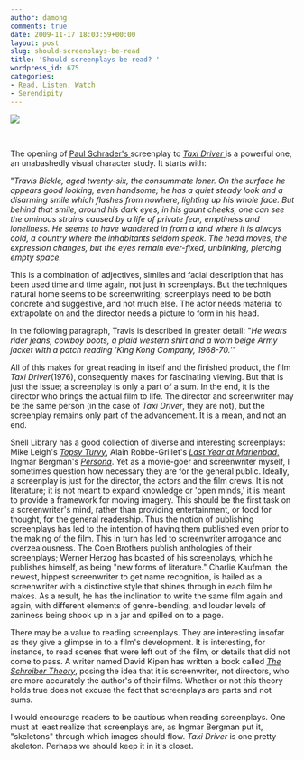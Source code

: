 ```yaml
---
author: damong
comments: true
date: 2009-11-17 18:03:59+00:00
layout: post
slug: should-screenplays-be-read
title: 'Should screenplays be read? '
wordpress_id: 675
categories:
- Read, Listen, Watch
- Serendipity
---
```


![](http://images.google.com/url?source=imgres&ct=tbn&q=http://i7.tinypic.com/34gorhs.jpg&usg=AFQjCNFlk00v60MMERJN4tP1eVpRXD7e5w)

 

The opening of [Paul Schrader's ](http://nucat.lib.neu.edu/search~/a?searchtype=X&searcharg=paul+schrader&SORT=D)screenplay to [_Taxi Driver_ ](http://www.imdb.com/title/tt0075314/)is a powerful one, an unabashedly visual character study. It starts with:

"_Travis Bickle, aged twenty-six, the consummate loner. On the surface he appears good looking, even handsome; he has a quiet steady look and a disarming smile which flashes from nowhere, lighting up his whole face. But behind that smile, around his dark eyes, in his gaunt cheeks, one can see the ominous strains caused by a life of private fear, emptiness and loneliness. He seems to have wandered in from a land where it is always cold, a country where the inhabitants seldom speak. The head moves, the expression changes, but the eyes remain ever-fixed, unblinking, piercing empty space._

This is a combination of adjectives, similes and facial description that has been used time and time again, not just in screenplays. But the techniques natural home seems to be screenwriting; screenplays need to be both concrete and suggestive, and not much else. The actor needs material to extrapolate on and the director needs a picture to form in his head.

In the following paragraph, Travis is described in greater detail: "_He wears rider jeans, cowboy boots, a plaid western shirt and a worn beige Army jacket with a patch reading 'King Kong Company, 1968-70._'"

All of this makes for great reading in itself and the finished product, the film _Taxi Driver_(1976), consequently makes for fascinating viewing. But that is just the issue; a screenplay is only a part of a sum. In the end, it is the director who brings the actual film to life. The director and screenwriter may be the same person (in the case of _Taxi Driver_, they are not), but the screenplay remains only part of the advancement. It is a mean, and not an end.

Snell Library has a good collection of diverse and interesting screenplays: Mike Leigh's _[Topsy Turvy](http://www.imdb.com/title/tt0151568/)_, Alain Robbe-Grillet's [_Last Year at Marienbad_,](http://nucat.lib.neu.edu/search~/a?searchtype=X&searcharg=last+year+at+marienbad&SORT=D) Ingmar Bergman's _[Persona](http://nucat.lib.neu.edu/search~S13/?searchtype=X&searcharg=persona&searchscope=13&sortdropdown=-&SORT=DZ&extended=1&searchlimits=&searchorigarg=Xlast+year+at+marienbad%26SORT%3DD)_. Yet as a movie-goer and screenwriter myself, I sometimes question how necessary they are for the general public. Ideally, a screenplay is just for the director, the actors and the film crews. It is not literature; it is not meant to expand knowledge or 'open minds,' it is meant to provide a framework for moving imagery. This should be the first task on a screenwriter's mind, rather than providing entertainment, or food for thought, for the general readership. Thus the notion of publishing screenplays has led to the intention of having them published even prior to the making of the film. This in turn has led to screenwriter arrogance and overzealousness. The Coen Brothers publish anthologies of their screenplays; Werner Herzog has boasted of his screenplays, which he publishes himself, as being "new forms of literature." Charlie Kaufman, the newest, hippest screenwriter to get name recognition, is hailed as a screenwriter with a distinctive style that shines through in each film he makes. As a result, he has the inclination to write the same film again and again, with different elements of genre-bending, and louder levels of zaniness being shook up in a jar and spilled on to a page.

There may be a value to reading screenplays. They are interesting insofar as they give a glimpse in to a film's development. It is interesting, for instance, to read scenes that were left out of the film, or details that did not come to pass. A writer named David Kipen has written a book called _[The Schreiber Theory](http://www.amazon.com/Schreiber-Theory-American-Melville-Manifestos/dp/097665833X/ref=sr_1_1?ie=UTF8&s=books&qid=1258572765&sr=1-1)_, posing the idea that it is screenwriter, not directors, who are more accurately the author's of their films. Whether or not this theory holds true does not excuse the fact that screenplays are parts and not sums.

I would encourage readers to be cautious when reading screenplays. One must at least realize that screenplays are, as Ingmar Bergman put it, "skeletons" through which images should flow. _Taxi Driver_ is one pretty skeleton. Perhaps we should keep it in it's closet.
